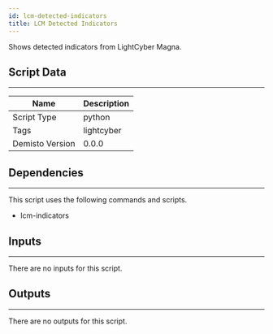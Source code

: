 ```yaml
---
id: lcm-detected-indicators
title: LCM Detected Indicators
---
```


Shows detected indicators from LightCyber Magna.

## Script Data
---

| **Name** | **Description** |
| --- | --- |
| Script Type | python |
| Tags | lightcyber |
| Demisto Version | 0.0.0 |

## Dependencies
---
This script uses the following commands and scripts.
* lcm-indicators

## Inputs
---
There are no inputs for this script.

## Outputs
---
There are no outputs for this script.
